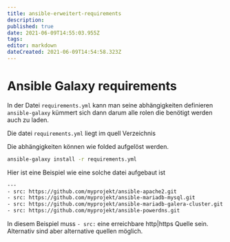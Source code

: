 ```yaml
---
title: ansible-erweitert-requirements
description: 
published: true
date: 2021-06-09T14:55:03.955Z
tags: 
editor: markdown
dateCreated: 2021-06-09T14:54:58.323Z
---
```


# Ansible Galaxy requirements

In der Datei `requirements.yml` kann man seine abhängigkeiten definieren `ansible-galaxy` kümmert sich dann darum alle rolen die benötigt werden auch  zu laden.

Die datei `requirements.yml` liegt im quell Verzeichnis

Die abhängigkeiten können wie folded aufgelöst werden.

```sh
ansible-galaxy install -r requirements.yml
```

Hier ist eine Beispiel wie eine solche datei aufgebaut ist

```sh
---
- src: https://github.com/myprojekt/ansible-apache2.git
- src: https://github.com/myprojekt/ansible-mariadb-mysql.git
- src: https://github.com/myprojekt/ansible-mariadb-galera-cluster.git
- src: https://github.com/myprojekt/ansible-powerdns.git
```

In diesem Beispiel muss `- src:` eine erreichbare http|https Quelle sein.
Alternativ sind aber alternative quellen möglich.
